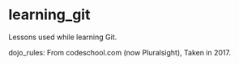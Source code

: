 # learning_git
Lessons used while learning Git. 

dojo_rules: From codeschool.com (now Pluralsight), Taken in 2017. 
